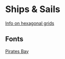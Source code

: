 # Ships & Sails

[Info on hexagonal grids](https://www.redblobgames.com/grids/hexagons/)

## Fonts

[Pirates Bay](https://www.dafont.com/font-comment.php?file=piratesbay)
